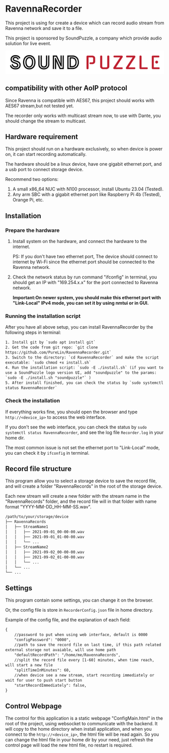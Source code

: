 # RavennaRecorder

This project is using for create a device which can record audio stream from Ravenna network and save it to a file.

This project is sponsored by SoundPuzzle, a company which provide audio solution for live event.

![SoundPuzzle Logo](./resource/soundpuzzle/SP.png)

## compatibility with other AoIP protocol

Since Ravenna is compatible with AES67, this project should works with AES67 stream,but not tested yet.

The recorder only works with multicast stream now, to use with Dante, you should change the stream to multicast.

## Hardware requirement

This project should run on a hardware exclusively, so when device is power on, it can start recording automatically.

The hardware should be a linux device, have one gigabit ethernet port, and a usb port to connect storage device.

Recommend two options:

1. A small x86_64 NUC with N100 processor, install Ubuntu 23.04 (Tested).
2. Any arm SBC with a gigabit ethernet port like Raspberry Pi 4b (Tested), Orange Pi, etc.

## Installation

### Prepare the hardware

1. Install system on the hardware, and connect the hardware to the internet. 

    PS: If you don't have two ethernet port, The device should connect to internet by Wi-Fi since the ethernet port should be connected to the Ravenna network.

2. Check the network status by run command "ifconfig" in terminal, you should get an IP with "169.254.x.x" for the port connected to Ravenna network.

   **Important:On newer system, you should make this ethernet port with "Link-Local" IPv4 mode, you can set it by using nmtui or in GUI.**

### Running the installation script
After you have all above setup, you can install RavennaRecorder by the following steps in terminal:

    1. Install git by `sudo apt install git`
    2. Get the code from git repo: `git clone https://github.com/PureLin/RavennaRecorder.git`
    3. Switch to the directory: `cd RavennaRecorder` and make the script executable: `sudo chmod +x install.sh`
    4. Run the installation script: `sudo -E ./install.sh` (if you want to use a SoundPuzzle logo version UI, add "soundpuzzle" to the params: `sudo -E ./install.sh "soundpuzzle"` )
    5. After install finished, you can check the status by `sudo systemctl status RavennaRecorder`

### Check the installation
If everything works fine, you should open the browser and type `http://<device_ip>` to access the web interface.

If you don't see the web interface, you can check the status by `sudo systemctl status RavennaRecorder`, and see the log file `Recorder.log` in your home dir.

The most common issue is not set the ethernet port to "Link-Local" mode, you can check it by `ifconfig` in terminal.

## Record file structure

This program allow you to select a storage device to save the record file, and will create a folder "RavennaRecords" in
the root of the storage device.

Each new stream will create a new folder with the stream name in the "RavennaRecords" folder, and the record file will
in that folder with name format "YYYY-MM-DD_HH-MM-SS.wav".

    /path/to/your/storage/device
    ├── RavennaRecords
    │   ├── StreamName1
    │   │   ├── 2021-09-01_00-00-00.wav
    │   │   ├── 2021-09-01_01-00-00.wav
    │   │   └── ...
    │   ├── StreamName2
    │   │   ├── 2021-09-02_00-00-00.wav
    │   │   ├── 2021-09-02_01-00-00.wav
    │   │   └── ...
    │   └── ...
    └── ...

## Settings

This program contain some settings, you can change it on the browser.

Or, the config file is store in `RecorderConfig.json` file in home directory.

Example of the config file, and the explanation of each field:

    {
        //password to put when using web interface, default is 0000
        "configPassword": "0000",
        //path to save the record file on last time, if this path related external storage not avaiable, will use home path
        "defaultRecordPath": "/home/me/RavennaRecords",
        //split the record file every [1-60] minutes, when time reach, will start a new file
        "splitTimeInMinutes": 60,
        //when device see a new stream, start recording immediately or wait for user to push start button
        "startRecordImmediately": false,
    }

## Control Webpage

The control for this application is a static webpage "ConfigMain.html" in the root of the project, using websocket to
communicate with the backend.
It will copy to the home directory when install application, and when you connect to
the  `http://<device_ip>`, the html file will be read again.
So you can change the html file in your home dir by your need, just refresh the control page will load the new html
file, no restart is required.
